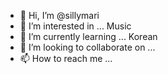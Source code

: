 - 👋 Hi, I’m @sillymari
- 👀 I’m interested in ... Music
- 🌱 I’m currently learning ... Korean
- 💞️ I’m looking to collaborate on ...
- 📫 How to reach me ...

<!---
sillymari/sillymari is a ✨ special ✨ repository because its `README.md` (this file) appears on your GitHub profile.
You can click the Preview link to take a look at your changes.
--->

